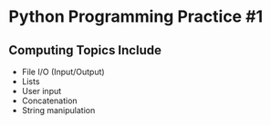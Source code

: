 # Python Programming Practice #1

## Computing Topics Include
* File I/O (Input/Output)
* Lists
* User input
* Concatenation
* String manipulation
